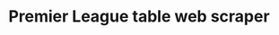 ---
github_link: 'https://github.com/ADSmith-0/Premier-League-tables-Web-Scraper'
live_link: '#'
title: 'Premier League table web scraper'
cover_image: '/images/projects/image2.jpg'
tags: ['Python', 'BeautifulSoup4', 'Pandas']
status: 'Completed'
live: 'No'
description: 'A Python web scraper that would scrape table data and output it as a spreadsheet'
order: 3
---